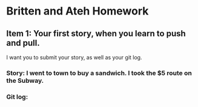 # Britten and Ateh Homework

## Item 1: Your first story, when you learn to push and pull. 
I want you to submit your story, as well as your git log.

### Story: I went to town to buy a sandwich. I took the $5 route on the Subway.

### Git log: 
